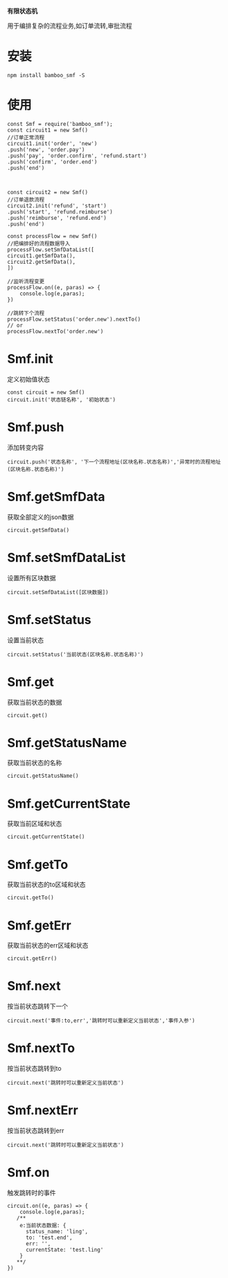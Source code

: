 **有限状态机**

用于编排复杂的流程业务,如订单流转,审批流程

# 安装

```
npm install bamboo_smf -S
```

# 使用
```
const Smf = require('bamboo_smf');
const circuit1 = new Smf()
//订单正常流程
circuit1.init('order', 'new')
.push('new', 'order.pay')
.push('pay', 'order.confirm', 'refund.start')
.push('confirm', 'order.end')
.push('end')



const circuit2 = new Smf()
//订单退款流程
circuit2.init('refund', 'start')
.push('start', 'refund.reimburse')
.push('reimburse', 'refund.end')
.push('end')

const processFlow = new Smf()
//把编排好的流程数据导入
processFlow.setSmfDataList([
circuit1.getSmfData(),
circuit2.getSmfData(),
])

//监听流程变更
processFlow.on((e, paras) => {
    console.log(e,paras);
})

//跳转下个流程
processFlow.setStatus('order.new').nextTo()
// or 
processFlow.nextTo('order.new')
```

# Smf.init

定义初始值状态
```
const circuit = new Smf()
circuit.init('状态链名称', '初始状态')
```

# Smf.push

添加转变内容
```
circuit.push('状态名称', '下一个流程地址(区块名称.状态名称)','异常时的流程地址(区块名称.状态名称)')
```


# Smf.getSmfData

获取全部定义的json数据
```
circuit.getSmfData()
```

# Smf.setSmfDataList

设置所有区块数据
```
circuit.setSmfDataList([区块数据])
```


# Smf.setStatus

设置当前状态
```
circuit.setStatus('当前状态(区块名称.状态名称)')
```

# Smf.get

获取当前状态的数据
```
circuit.get()
```

# Smf.getStatusName

获取当前状态的名称
```
circuit.getStatusName()
```

# Smf.getCurrentState

获取当前区域和状态
```
circuit.getCurrentState()
```

# Smf.getTo

获取当前状态的to区域和状态
```
circuit.getTo()
```

# Smf.getErr

获取当前状态的err区域和状态
```
circuit.getErr()
```

# Smf.next

按当前状态跳转下一个
```
circuit.next('事件:to,err','跳转时可以重新定义当前状态','事件入参')
```


# Smf.nextTo

按当前状态跳转到to
```
circuit.next('跳转时可以重新定义当前状态')
```

# Smf.nextErr

按当前状态跳转到err
```
circuit.next('跳转时可以重新定义当前状态')
```

# Smf.on

触发跳转时的事件
```
circuit.on((e, paras) => {
    console.log(e,paras);
   /**
    e:当前状态数据: {
      status_name: 'ling',
      to: 'test.end',
      err: '',
      currentState: 'test.ling'
    }
   **/
})


```
